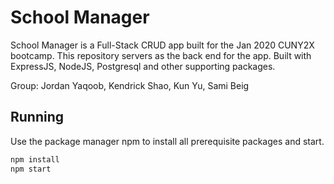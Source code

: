 # School Manager

School Manager is a Full-Stack CRUD app built for the Jan 2020 CUNY2X bootcamp. This repository servers as the back end for the app. Built with ExpressJS, NodeJS, Postgresql and other supporting packages.

Group: Jordan Yaqoob, Kendrick Shao, Kun Yu, Sami Beig

## Running

Use the package manager npm to install all prerequisite packages and start.

```bash
npm install
npm start
```

